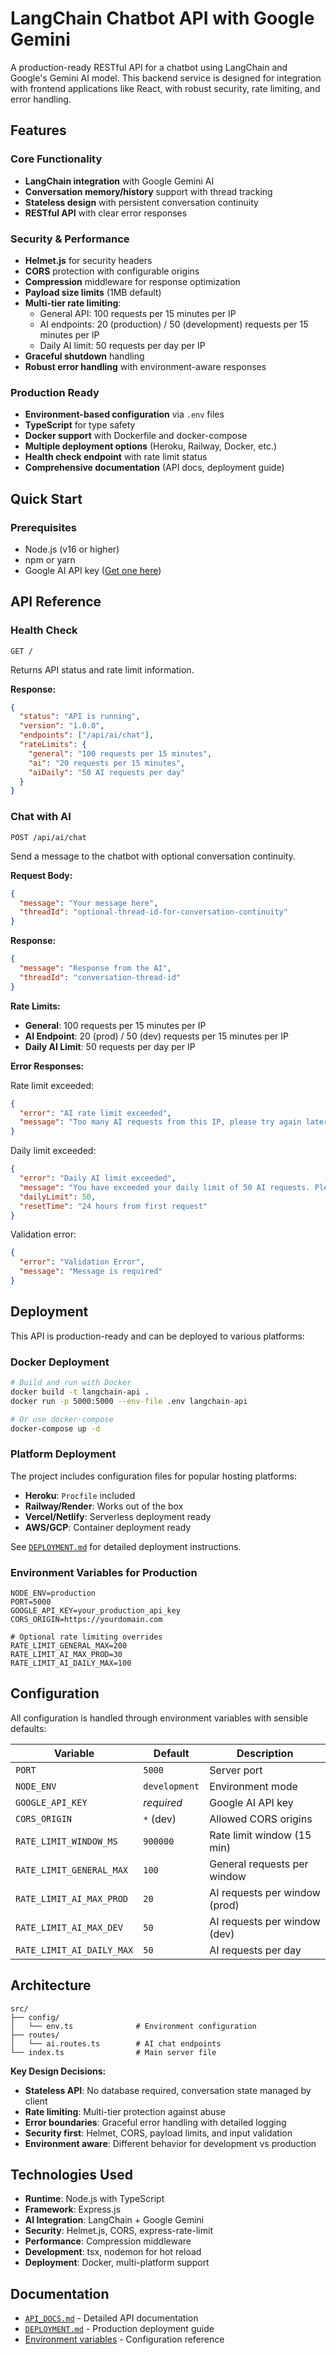 # LangChain Chatbot API with Google Gemini

A production-ready RESTful API for a chatbot using LangChain and Google's Gemini AI model. This backend service is designed for integration with frontend applications like React, with robust security, rate limiting, and error handling.

## Features

### Core Functionality

- **LangChain integration** with Google Gemini AI
- **Conversation memory/history** support with thread tracking
- **Stateless design** with persistent conversation continuity
- **RESTful API** with clear error responses

### Security & Performance

- **Helmet.js** for security headers
- **CORS** protection with configurable origins
- **Compression** middleware for response optimization
- **Payload size limits** (1MB default)
- **Multi-tier rate limiting**:
  - General API: 100 requests per 15 minutes per IP
  - AI endpoints: 20 (production) / 50 (development) requests per 15 minutes per IP
  - Daily AI limit: 50 requests per day per IP
- **Graceful shutdown** handling
- **Robust error handling** with environment-aware responses

### Production Ready

- **Environment-based configuration** via `.env` files
- **TypeScript** for type safety
- **Docker support** with Dockerfile and docker-compose
- **Multiple deployment options** (Heroku, Railway, Docker, etc.)
- **Health check endpoint** with rate limit status
- **Comprehensive documentation** (API docs, deployment guide)

## Quick Start

### Prerequisites

- Node.js (v16 or higher)
- npm or yarn
- Google AI API key ([Get one here](https://makersuite.google.com/app/apikey))

## API Reference

### Health Check

```http
GET /
```

Returns API status and rate limit information.

**Response:**

```json
{
  "status": "API is running",
  "version": "1.0.0",
  "endpoints": ["/api/ai/chat"],
  "rateLimits": {
    "general": "100 requests per 15 minutes",
    "ai": "20 requests per 15 minutes",
    "aiDaily": "50 AI requests per day"
  }
}
```

### Chat with AI

```http
POST /api/ai/chat
```

Send a message to the chatbot with optional conversation continuity.

**Request Body:**

```json
{
  "message": "Your message here",
  "threadId": "optional-thread-id-for-conversation-continuity"
}
```

**Response:**

```json
{
  "message": "Response from the AI",
  "threadId": "conversation-thread-id"
}
```

**Rate Limits:**

- **General**: 100 requests per 15 minutes per IP
- **AI Endpoint**: 20 (prod) / 50 (dev) requests per 15 minutes per IP
- **Daily AI Limit**: 50 requests per day per IP

**Error Responses:**

Rate limit exceeded:

```json
{
  "error": "AI rate limit exceeded",
  "message": "Too many AI requests from this IP, please try again later."
}
```

Daily limit exceeded:

```json
{
  "error": "Daily AI limit exceeded",
  "message": "You have exceeded your daily limit of 50 AI requests. Please try again tomorrow or contact support for additional quota.",
  "dailyLimit": 50,
  "resetTime": "24 hours from first request"
}
```

Validation error:

```json
{
  "error": "Validation Error",
  "message": "Message is required"
}
```

## Deployment

This API is production-ready and can be deployed to various platforms:

### Docker Deployment

```bash
# Build and run with Docker
docker build -t langchain-api .
docker run -p 5000:5000 --env-file .env langchain-api

# Or use docker-compose
docker-compose up -d
```

### Platform Deployment

The project includes configuration files for popular hosting platforms:

- **Heroku**: `Procfile` included
- **Railway/Render**: Works out of the box
- **Vercel/Netlify**: Serverless deployment ready
- **AWS/GCP**: Container deployment ready

See [`DEPLOYMENT.md`](./DEPLOYMENT.md) for detailed deployment instructions.

### Environment Variables for Production

```env
NODE_ENV=production
PORT=5000
GOOGLE_API_KEY=your_production_api_key
CORS_ORIGIN=https://yourdomain.com

# Optional rate limiting overrides
RATE_LIMIT_GENERAL_MAX=200
RATE_LIMIT_AI_MAX_PROD=30
RATE_LIMIT_AI_DAILY_MAX=100
```

## Configuration

All configuration is handled through environment variables with sensible defaults:

| Variable                  | Default       | Description                   |
| ------------------------- | ------------- | ----------------------------- |
| `PORT`                    | `5000`        | Server port                   |
| `NODE_ENV`                | `development` | Environment mode              |
| `GOOGLE_API_KEY`          | _required_    | Google AI API key             |
| `CORS_ORIGIN`             | `*` (dev)     | Allowed CORS origins          |
| `RATE_LIMIT_WINDOW_MS`    | `900000`      | Rate limit window (15 min)    |
| `RATE_LIMIT_GENERAL_MAX`  | `100`         | General requests per window   |
| `RATE_LIMIT_AI_MAX_PROD`  | `20`          | AI requests per window (prod) |
| `RATE_LIMIT_AI_MAX_DEV`   | `50`          | AI requests per window (dev)  |
| `RATE_LIMIT_AI_DAILY_MAX` | `50`          | AI requests per day           |

## Architecture

```
src/
├── config/
│   └── env.ts              # Environment configuration
├── routes/
│   └── ai.routes.ts        # AI chat endpoints
└── index.ts                # Main server file
```

**Key Design Decisions:**

- **Stateless API**: No database required, conversation state managed by client
- **Rate limiting**: Multi-tier protection against abuse
- **Error boundaries**: Graceful error handling with detailed logging
- **Security first**: Helmet, CORS, payload limits, and input validation
- **Environment aware**: Different behavior for development vs production

## Technologies Used

- **Runtime**: Node.js with TypeScript
- **Framework**: Express.js
- **AI Integration**: LangChain + Google Gemini
- **Security**: Helmet.js, CORS, express-rate-limit
- **Performance**: Compression middleware
- **Development**: tsx, nodemon for hot reload
- **Deployment**: Docker, multi-platform support

## Documentation

- [`API_DOCS.md`](./API_DOCS.md) - Detailed API documentation
- [`DEPLOYMENT.md`](./DEPLOYMENT.md) - Production deployment guide
- [Environment variables](#configuration) - Configuration reference

